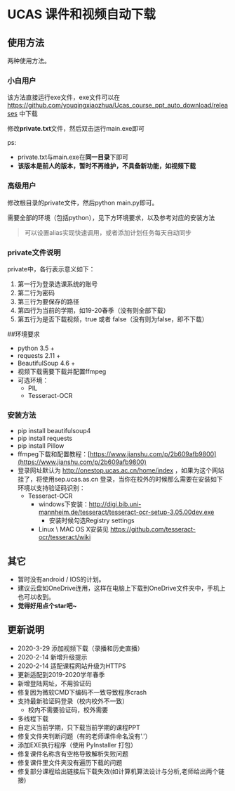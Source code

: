 
# UCAS 课件和视频自动下载

## 使用方法

两种使用方法。

### 小白用户

该方法直接运行exe文件，exe文件可以在 https://github.com/youqingxiaozhua/Ucas_course_ppt_auto_download/releases 中下载

修改**private.txt**文件，然后双击运行main.exe即可

ps: 

- private.txt与main.exe在**同一目录**下即可
- **该版本是前人的版本，暂时不再维护，不具备新功能，如视频下载**



### 高级用户

修改根目录的private文件，然后python main.py即可。

需要全部的环境（包括python），见下方环境要求，以及参考对应的安装方法

> 可以设置alias实现快速调用，或者添加计划任务每天自动同步


### private文件说明

private中，各行表示意义如下：

1. 第一行为登录选课系统的账号
2. 第二行为密码
3. 第三行为要保存的路径
4. 第四行为当前的学期，如19-20春季（没有则全部下载）
5. 第五行为是否下载视频，true 或者 false（没有则为false，即不下载）



##环境要求

- python 3.5 +
- requests 2.11 +
- BeautifulSoup 4.6 +
- 视频下载需要下载并配置ffmpeg
- 可选环境：
  - PIL
  - Tesseract-OCR

### 安装方法
- pip install beautifulsoup4
- pip install requests
- pip install Pillow
- ffmpeg下载和配置教程：[https://www.jianshu.com/p/2b609afb9800](https://www.jianshu.com/p/2b609afb9800)
- 登录网址默认为 http://onestop.ucas.ac.cn/home/index ，如果为这个网站挂了，将使用sep.ucas.as.cn 登录，当你在校外的时候那么需要在安装如下环境以支持验证码识别：
  - Tesseract-OCR
    - windows下安装：http://digi.bib.uni-mannheim.de/tesseract/tesseract-ocr-setup-3.05.00dev.exe
      - 安装时候勾选Registry settings
    - Linux  \  MAC OS X安装见 https://github.com/tesseract-ocr/tesseract/wiki




## 其它

- 暂时没有android / IOS的计划。
- 建议云盘如OneDrive连用，这样在电脑上下载到OneDrive文件夹中，手机上也可以收到。
- **觉得好用点个star吧~**

## 更新说明
- 2020-3-29 添加视频下载（录播和历史直播）
- 2020-2-14 新增升级提示
- 2020-2-14 适配课程网站升级为HTTPS
- 更新适配到2019-2020学年春季
- 新增登陆网址，不用验证码
- 修复因为微软CMD下编码不一致导致程序crash
- 支持最新验证码登录（校内校外不一致）
  - 校内不需要验证码，校外需要
- 多线程下载
- 自定义当前学期，只下载当前学期的课程PPT
- 修复文件夹判断问题（有的老师课件命名没有'.'）
- 添加EXE执行程序（使用 PyInstaller 打包）
- 修复课件名称含有空格导致解析失败问题
- 修复课件里文件夹没有遍历下载的问题
- 修复部分课程给出链接后下载失效(如计算机算法设计与分析,老师给出两个链接)


